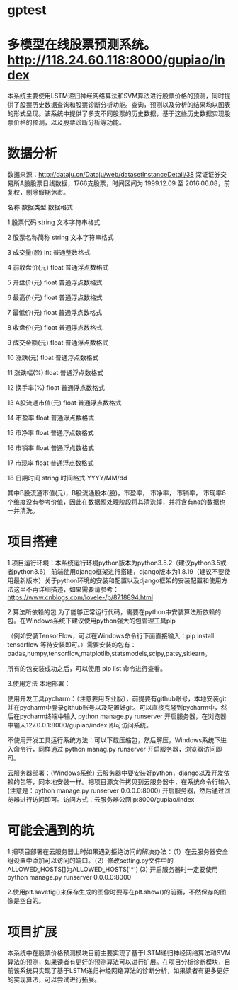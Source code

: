 # gptest 
# 多模型在线股票预测系统。http://118.24.60.118:8000/gupiao/index
本系统主要使用LSTM递归神经网络算法和SVM算法进行股票价格的预测，同时提供了股票历史数据查询和股票诊断分析功能。查询，预测以及分析的结果均以图表的形式呈现。该系统中提供了多支不同股票的历史数据，基于这些历史数据实现股票价格的预测，以及股票诊断分析等功能。
# 数据分析
数据来源：http://dataju.cn/Dataju/web/datasetInstanceDetail/38
深证证券交易所A股股票日线数据，1766支股票，时间区间为 1999.12.09 至 2016.06.08，前复权，剔除假期休市。

  名称  数据类型  数据格式
  
  1	股票代码	string	文本字符串格式
  
  2	股票名称简称	string	文本字符串格式
  
  3	成交量(股)	int	普通整数格式
  
  4	前收盘价(元)	float	普通浮点数格式
  
  5	开盘价(元)	float	普通浮点数格式
  
  6	最高价(元)	float	普通浮点数格式
  
  7	最低价(元)	float	普通浮点数格式
  
  8	收盘价(元)	float	普通浮点数格式
  
  9	成交金额(元)	float	普通浮点数格式
  
  10	涨跌(元)	float	普通浮点数格式
  
  11	涨跌幅(%)	float	普通浮点数格式
  
  12	换手率(%)	float	普通浮点数格式
  
  13	A股流通市值(元)	float	普通浮点数格式
  
  14	市盈率	float	普通浮点数格式
  
  15	市净率	float	普通浮点数格式
  
  16	市销率	float	普通浮点数格式
  
  17	市现率	float	普通浮点数格式
  
  18	日期时间	string	时间格式 YYYY/MM/dd
  
其中B股流通市值(元)，B股流通股本(股)，市盈率，	市净率，	市销率，	市现率6个维度没有参考价值，因此在数据预处理阶段将其清洗掉，并将含有na的数据也一并清洗。


# 项目搭建
1.项目运行环境：本系统运行环境python版本为python3.5.2（建议python3.5或者python3.6） 前端使用django框架进行搭建，django版本为1.8.19（建议不要使用最新版本）关于python环境的安装和配置以及django框架的安装配置和使用方法这里不再详细描述，如果需要请参考：https://www.cnblogs.com/lovele-/p/8718894.html

2.算法所依赖的包
为了能够正常运行代码，需要在python中安装算法所依赖的包。在Windows系统下建议使用python强大的包管理工具pip 

（例如安装TensorFlow，可以在Windows命令行下面直接输入：pip install tensorflow 等待安装即可。）需要安装的包有：padas,numpy,tensorflow,matplotlib,statsmodels,scipy,patsy,sklearn。

所有的包安装成功之后，可以使用 pip list 命令进行查看。

3.使用方法
本地部署：

使用开发工具pycharm：（注意要用专业版），前提要有github账号，本地安装git并在pycharm中登录github账号以及配置好git。可以直接克隆到pycharm中，然后在pycharm终端中输入 python manage.py runserver 开启服务器，在浏览器中输入127.0.0.1:8000/gupiao/index 即可访问系统。

不使用开发工具运行系统方法：可以下载压缩包，然后解压，Windows系统下进入命令行，同样通过 python manag.py runserver 开启服务器，浏览器访问即可。

云服务器部署：(Windows系统) 云服务器中要安装好python，django以及开发依赖的包等，同本地安装一样。把项目源文件拷贝到云服务器中，在系统命令行输入 (注意是：python manage.py runserver 0.0.0.0:8000) 开启服务器，然后通过浏览器进行访问即可。访问方式：云服务器公网ip:8000/gupiao/index

# 可能会遇到的坑

1.把项目部署在云服务器上时如果遇到拒绝访问的解决办法：（1）在云服务器安全组设置中添加可以访问的端口。（2）修改setting.py文件中的ALLOWED_HOSTS[]为ALLOWED_HOSTS['*']     (3) 开启服务器时一定要使用 python manage.py runserver 0.0.0.0:8000

2.使用plt.savefig()来保存生成的图像时要写在plt.show()的前面，不然保存的图像是空白的。

# 项目扩展
本系统中在股票价格预测模块目前主要实现了基于LSTM递归神经网络算法和SVM算法的预测，如果读者有更好的预测算法可以进行扩展。在项目分析诊断模块，目前该系统只实现了基于LSTM递归神经网络算法的诊断分析，如果读者有更多更好的实现算法，可以尝试进行拓展。
